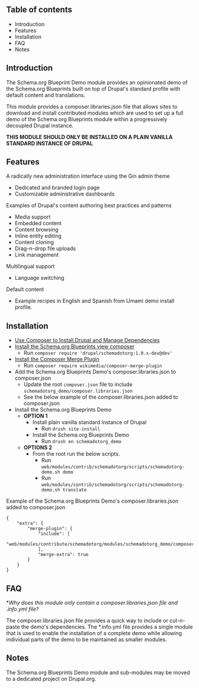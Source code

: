 Table of contents
-----------------

* Introduction
* Features
* Installation
* FAQ
* Notes


Introduction
------------

The Schema.org Blueprint Demo module provides an opinionated demo of the 
Schema.org Blueprints built on top of Drupal's standard profile with default 
content and translations.

This module provides a composer.libraries.json file that allows sites to 
download and install contributed modules which are used to set up a full demo 
of the Schema.org Blueprints module within a progressively decoupled 
Drupal instance.  

**THIS MODULE SHOULD ONLY BE INSTALLED ON A PLAIN VANILLA STANDARD
INSTANCE OF DRUPAL**


Features
--------

A radically new administration interface using the Gin admin theme

- Dedicated and branded login page 
- Customizable administrative dashboards

Examples of Drupal's content authoring best practices and patterns

- Media support
- Embedded content
- Content browsing
- Inline entity editing
- Content cloning
- Drag-n-drop file uploads
- Link management

Multilingual support

- Language switching

Default content

- Example recipes in English and Spanish from Umami demo install profile.


Installation
------------

- [Use Composer to Install Drupal and Manage Dependencies](https://www.drupal.org/docs/develop/using-composer/manage-dependencies)
- [Install the Schema.org Blueprints view composer](https://www.drupal.org/project/schemadotorg/releases/1.0.x-dev)
  - Run `composer require 'drupal/schemadotorg:1.0.x-dev@dev'`
- [Install the Composer Merge Plugin](https://github.com/wikimedia/composer-merge-plugin)
  - Run `composer require wikimedia/composer-merge-plugin`
- Add the Schema.org Blueprints Demo's composer.libraries.json to composer.json
  - Update the root `composer.json` file to include `schemadotorg_demo/composer.libraries.json`
  - See the below example of the composer.libraries.json added to composer.json
- Install the Schema.org Blueprints Demo
  - **OPTION 1**
    - Install plain vanilla standard instance of Drupal
      - Run `drush site-install`
    - Install the Schema.org Blueprints Demo
      - Run `drush en schemadotorg_demo`
  - **OPTIONS 2**
    - From the root run the below scripts.
      - Run `web/modules/contrib/schemadotorg/scripts/schemadotorg-demo.sh demo`
      - Run `web/modules/contrib/schemadotorg/scripts/schemadotorg-demo.sh translate`

Example of the Schema.org Blueprints Demo's composer.libraries.json added to composer.json

    {
        "extra": {
            "merge-plugin": {
                "include": [
                    "web/modules/contribute/schemadotorg/modules/schemadotorg_demo/composer.libraries.json",
                ],
                "merge-extra": true
            }
        }
    }


FAQ
---

**Why does this module only contain a composer.libraries.json file and *.info.yml file?**

The composer.libraries.json file provides a quick way to include or cut-n-paste
the demo's dependencies. The *.info.yml file provides a single module that is 
used to enable the installation of a complete demo while allowing individual 
parts of the demo to be maintained as smaller modules.


Notes
-----

The Schema.org Blueprints Demo module and sub-modules may be moved to a 
dedicated project on Drupal.org.
